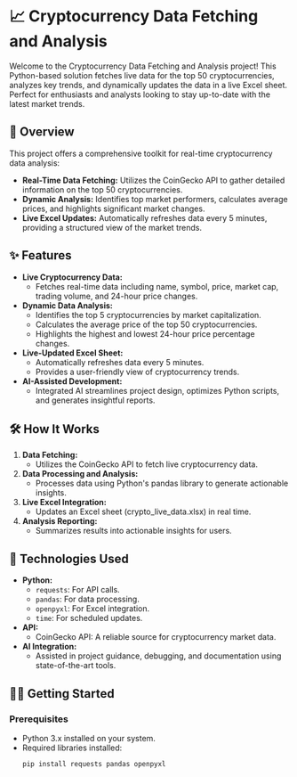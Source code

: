# 📈 Cryptocurrency Data Fetching and Analysis

Welcome to the Cryptocurrency Data Fetching and Analysis project! This Python-based solution fetches live data for the top 50 cryptocurrencies, analyzes key trends, and dynamically updates the data in a live Excel sheet. Perfect for enthusiasts and analysts looking to stay up-to-date with the latest market trends.

## 🚀 Overview

This project offers a comprehensive toolkit for real-time cryptocurrency data analysis:
- **Real-Time Data Fetching:** Utilizes the CoinGecko API to gather detailed information on the top 50 cryptocurrencies.
- **Dynamic Analysis:** Identifies top market performers, calculates average prices, and highlights significant market changes.
- **Live Excel Updates:** Automatically refreshes data every 5 minutes, providing a structured view of the market trends.

## ✨ Features

- **Live Cryptocurrency Data:**
  - Fetches real-time data including name, symbol, price, market cap, trading volume, and 24-hour price changes.
- **Dynamic Data Analysis:**
  - Identifies the top 5 cryptocurrencies by market capitalization.
  - Calculates the average price of the top 50 cryptocurrencies.
  - Highlights the highest and lowest 24-hour price percentage changes.
- **Live-Updated Excel Sheet:**
  - Automatically refreshes data every 5 minutes.
  - Provides a user-friendly view of cryptocurrency trends.
- **AI-Assisted Development:**
  - Integrated AI streamlines project design, optimizes Python scripts, and generates insightful reports.

## 🛠️ How It Works

1. **Data Fetching:**
   - Utilizes the CoinGecko API to fetch live cryptocurrency data.
2. **Data Processing and Analysis:**
   - Processes data using Python's pandas library to generate actionable insights.
3. **Live Excel Integration:**
   - Updates an Excel sheet (crypto_live_data.xlsx) in real time.
4. **Analysis Reporting:**
   - Summarizes results into actionable insights for users.

## 🧰 Technologies Used

- **Python:**
  - `requests`: For API calls.
  - `pandas`: For data processing.
  - `openpyxl`: For Excel integration.
  - `time`: For scheduled updates.
- **API:**
  - CoinGecko API: A reliable source for cryptocurrency market data.
- **AI Integration:**
  - Assisted in project guidance, debugging, and documentation using state-of-the-art tools.

## 🏃‍♂️ Getting Started

### Prerequisites

- Python 3.x installed on your system.
- Required libraries installed:
  ```bash
  pip install requests pandas openpyxl
  ```
